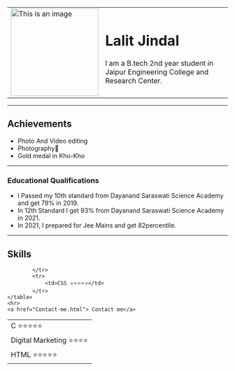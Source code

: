 <!DOCTYPE html>
<html lang="en">
<head>
    <meta charset="UTF-8">
    <meta http-equiv="X-UA-Compatible" content="IE=edge">
    <meta name="viewport" content="width=device-width, initial-scale=1.0">
    <title>Lalit personal website</title>
    <link rel="stylesheet" href="styles.css">
</head>
<body>
    <table cellspacing="20">
        <tr>
    <td><img  width= "200" height="200" src="Lalit photo-modified.png" alt="This is an image"></td>
    <td><h1>Lalit Jindal</h1>
    <p>I am a B.tech 2nd year student in Jaipur Engineering College and Research Center. <p></td>
</tr>
</table>
    <hr>
    <h2>Achievements </h2>
    <ul>
    <li> Photo And Video editing </li>
    <li> Photography📸</li>
    <li>Gold medal in Kho-Kho</li>
    </ul> 
    <hr>
    <h3>Educational Qualifications</h3>
    <ul>
        <li> I Passed my 10th standard from Dayanand Saraswati Science Academy and get 79% in 2019.</li>
        <li> In 12th Standard I get 93% from Dayanand Saraswati Science Academy in 2021.</li>
        <li>In 2021, I prepared for Jee Mains and get 82percentile.</li>
    </ul>
    <hr>
    <h2>Skills</h2>
    <table>
        <tr>
            <td> C ⭐⭐⭐⭐⭐</td>
        </tr>
        <tr>
            <td>Digital Marketing ⭐⭐⭐⭐</td>
        </tr>
        <tr>
            <td>HTML ⭐⭐⭐⭐⭐</td>

            </tr>
            <tr>
                <td>CSS ⭐⭐⭐⭐⭐</td>
            </tr>
    </table>
    <hr>
    <a href="Contact-me.html"> Contact me</a>

</body>
</html>

